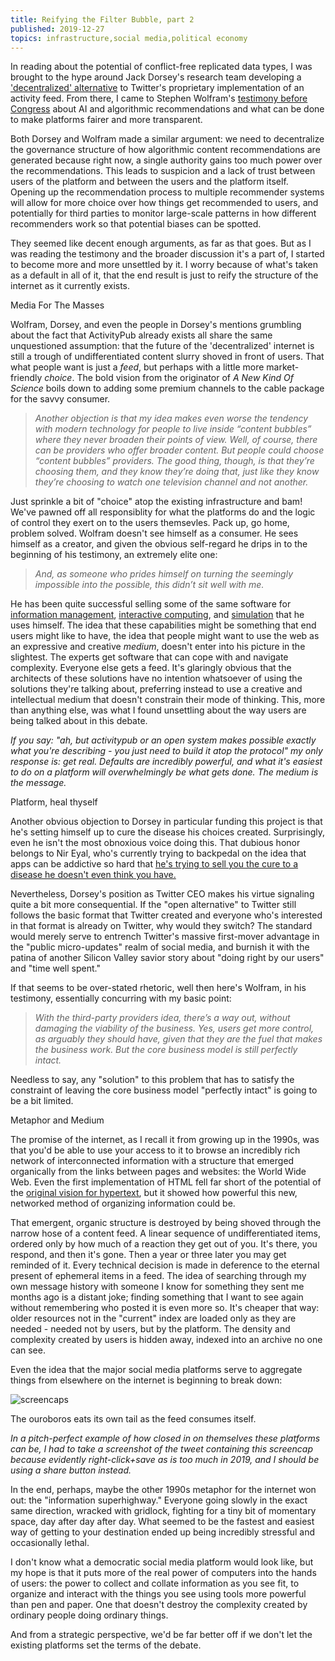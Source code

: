 ```yaml
---
title: Reifying the Filter Bubble, part 2
published: 2019-12-27
topics: infrastructure,social media,political economy
---
```


In reading about the potential of conflict-free replicated data types, I was brought to the hype around Jack Dorsey's research team developing a ['decentralized' alternative](https://twitter.com/jack/status/1204766078468911106) to Twitter's proprietary implementation of an activity feed. From there, I came to Stephen Wolfram's [testimony before Congress](https://writings.stephenwolfram.com/2019/06/testifying-at-the-senate-about-a-i-selected-content-on-the-internet/) about AI and algorithmic recommendations and what can be done to make platforms fairer and more transparent.

Both Dorsey and Wolfram made a similar argument: we need to decentralize the governance structure of how algorithmic content recommendations are generated because right now, a single authority gains too much power over the recommendations. This leads to suspicion and a lack of trust between users of the platform and between the users and the platform itself. Opening up the recommendation process to multiple recommender systems will allow for more choice over how things get recommended to users, and potentially for third parties to monitor large-scale patterns in how different recommenders work so that potential biases can be spotted.

They seemed like decent enough arguments, as far as that goes. But as I was reading the testimony and the broader discussion it's a part of, I started to become more and more unsettled by it. I worry because of what's taken as a default in all of it, that the end result is just to reify the structure of the internet as it currently exists.

<div class="f3 b">Media For The Masses</div>

Wolfram, Dorsey, and even the people in Dorsey's mentions grumbling about the fact that ActivityPub already exists all share the same unquestioned assumption: that the future of the 'decentralized' internet is still a trough of undifferentiated content slurry shoved in front of users. That what people want is just a *feed*, but perhaps with a little more market-friendly *choice*. The bold vision from the originator of *A New Kind Of Science* boils down to adding some premium channels to the cable package for the savvy consumer.

> _Another objection is that my idea makes even worse the tendency with modern technology for people to live inside “content bubbles” where they never broaden their points of view. Well, of course, there can be providers who offer broader content. But people could choose “content bubbles” providers. The good thing, though, is that they’re choosing them, and they know they’re doing that, just like they know they’re choosing to watch one television channel and not another._

Just sprinkle a bit of "choice" atop the existing infrastructure and bam! We've pawned off all responsiblity for what the platforms do and the logic of control they exert on to the users themsevles. Pack up, go home, problem solved.
Wolfram doesn't see himself as a consumer. He sees himself as a creator, and given the obvious self-regard he drips in to the beginning of his testimony, an extremely elite one:
> _And, as someone who prides himself on turning the seemingly impossible into the possible, this didn’t sit well with me._

<div class="flex">

<div class="fl w-70">

He has been quite successful selling some of the same software for [information management](https://reference.wolfram.com/language/tutorial/CitationManagement.html), [interactive computing](https://www.wolfram.com/featureset/notebooks/), and [simulation](https://www.wolfram.com/system-modeler/) that he uses himself. The idea that these capabilities might be something that end users might like to have, the idea that people might want to use the web as an expressive and creative _medium_, doesn't enter into his picture in the slightest. The experts get software that can cope with and navigate complexity. Everyone else gets a feed. It's glaringly obvious that the architects of these solutions have no intention whatsoever of using the solutions they're talking about, preferring instead to use a creative and intellectual medium that doesn't constrain their mode of thinking. This, more than anything else, was what I found unsettling about the way users are being talked about in this debate. 

</div>

<div class="fl w-30 f5 pa2">

*If you say: "ah, but activitypub or an open system makes possible exactly what you're describing - you just need to build it atop the protocol" my only response is: get real. Defaults are incredibly powerful, and what it's easiest to do on a platform will overwhelmingly be what gets done. The medium is the message.*
</div>

</div>

<div class="f3 b"> Platform, heal thyself </div>

Another obvious objection to Dorsey in particular funding this project is that he's setting himself up to cure the disease his choices created. Surprisingly, even he isn't the most obnoxious voice doing this. That dubious honor belongs to Nir Eyal, who's currently trying to backpedal on the idea that apps can be addictive so hard that [he's trying to sell you the cure to a disease he doesn't even think you have.](https://www.nytimes.com/2019/10/06/technology/phone-screen-addiction-tech-nir-eyal.html)

Nevertheless, Dorsey's position as Twitter CEO makes his virtue signaling quite a bit more consequential. If the "open alternative" to Twitter still follows the basic format that Twitter created and everyone who's interested in that format is already on Twitter, why would they switch? The standard would merely serve to entrench Twitter's massive first-mover advantage in the "public micro-updates" realm of social media, and burnish it with the patina of another Silicon Valley savior story about "doing right by our users" and "time well spent."

If that seems to be over-stated rhetoric, well then here's Wolfram, in his testimony, essentially concurring with my basic point:

> _With the third-party providers idea, there’s a way out, without damaging the viability of the business. Yes, users get more control, as arguably they should have, given that they are the fuel that makes the business work. But the core business model is still perfectly intact._

Needless to say, any "solution" to this problem that has to satisfy the constraint of leaving the core business model "perfectly intact" is going to be a bit limited.

<div class="f3 b">Metaphor and Medium</div>

The promise of the internet, as I recall it from growing up in the 1990s, was that you'd be able to use your access to it to browse an incredibly rich network of interconnected information with a structure that emerged organically from the links between pages and websites: the World Wide Web. Even the first implementation of HTML fell far short of the potential of the [original vision for hypertext](https://en.wikipedia.org/wiki/Project_Xanadu), but it showed how powerful this new, networked method of organizing information could be.

That emergent, organic structure is destroyed by being shoved through the narrow hose of a content feed. A linear sequence of undifferentiated items, ordered only by how much of a reaction they get out of you. It's there, you respond, and then it's gone. Then a year or three later you may get reminded of it. Every technical decision is made in deference to the eternal present of ephemeral items in a feed. The idea of searching through my own message history with someone I know for something they sent me months ago is a distant joke; finding something that I want to see again without remembering who posted it is even more so. It's cheaper that way: older resources not in the "current" index are loaded only as they are needed - needed not by users, but by the platform. The density and complexity created by users is hidden away, indexed into an archive no one can see.

<div class="flex">
<div class="fl w-70">
Even the idea that the major social media platforms serve to aggregate things from elsewhere on the internet is beginning to break down:

<div class="w-50">

![screencaps](media/screencaps.jpg)
</div>

The ouroboros eats its own tail as the feed consumes itself.

</div>
<div class="fl w-30 pl2 f5">

_In a pitch-perfect example of how closed in on themselves these platforms can be, I had to take a screenshot of the tweet containing this screencap because evidently right-click+save as is too much in 2019, and I should be using a share button instead._
</div>
</div>

In the end, perhaps, maybe the other 1990s metaphor for the internet won out: the "information superhighway." Everyone going slowly in the exact same direction, wracked with gridlock, fighting for a tiny bit of momentary space, day after day after day. What seemed to be the fastest and easiest way of getting to your destination ended up being incredibly stressful and occasionally lethal.

I don't know what a democratic social media platform would look like, but my hope is that it puts more of the real power of computers into the hands of users: the power to collect and collate information as you see fit, to organize and interact with the things you see using tools more powerful than pen and paper. One that doesn't destroy the complexity created by ordinary people doing ordinary things. 

And from a strategic perspective, we'd be far better off if we don't let the existing platforms set the terms of the debate.
